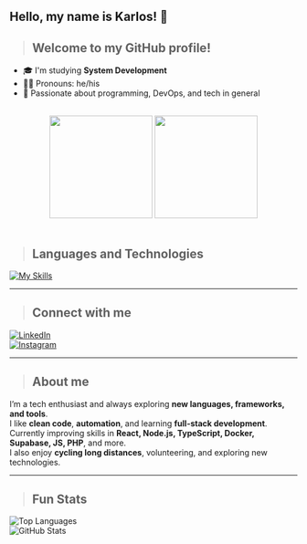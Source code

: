 ## Hello, my name is Karlos! 👋

> ## Welcome to my GitHub profile!

- 🎓 I'm studying **System Development**  
- 💇‍♂️ Pronouns: he/his  
- 🚀 Passionate about programming, DevOps, and tech in general  

<br>

<div align="center">

<picture>
    <source height="180em" media="(prefers-color-scheme: dark)" srcset="https://github-readme-stats.vercel.app/api?username=DevCabuloso&show_icons=true&theme=github_dark&include_all_commits=true">
    <img height="180em" src="https://github-readme-stats.vercel.app/api?username=DevCabuloso&show_icons=true&include_all_commits=true">
</picture>

<picture>
    <source height="180em" media="(prefers-color-scheme: dark)" srcset="https://github-readme-stats.vercel.app/api/top-langs/?username=DevCabuloso&layout=compact&langs_count=10&theme=github_dark&hide=html,css,ts,vue,python,java">
    <img height="180em" src="https://github-readme-stats.vercel.app/api/top-langs/?username=DevCabuloso&layout=compact&langs_count=10&hide=html,css,ts,vue,python,java">
</picture>

</div>

<br>

> ## Languages and Technologies

[![My Skills](https://skillicons.dev/icons?i=docker,supabase,windows,html,css,js,php,git,vscode,linux,mysql,tailwind,ts,react,nodejs,windfurf,vue,figma)](https://skillicons.dev)

---

> ## Connect with me  

[![LinkedIn](https://img.shields.io/badge/LinkedIn-Karlos-blue?logo=linkedin&style=for-the-badge)](https://www.linkedin.com/in/karlos-nunes-128097306?utm_source=share&utm_campaign=share_via&utm_content=profile&utm_medium=android_app)  
[![Instagram](https://img.shields.io/badge/Instagram-Karlos-purple?logo=instagram&style=for-the-badge)](https://www.instagram.com/okarlos.nunes?igsh=MWd1NzNyYTJ6djBoeA==)  

---

> ## About me

I’m a tech enthusiast and always exploring **new languages, frameworks, and tools**.  
I like **clean code**, **automation**, and learning **full-stack development**.  
Currently improving skills in **React, Node.js, TypeScript, Docker, Supabase, JS, PHP**, and more.  
I also enjoy **cycling long distances**, volunteering, and exploring new technologies.  

---

> ## Fun Stats  

![Top Languages](https://github-readme-stats.vercel.app/api/top-langs/?username=DevCabuloso&layout=compact&langs_count=10&hide=html,css,ts,vue,python,java)  
![GitHub Stats](https://github-readme-stats.vercel.app/api?username=DevCabuloso&show_icons=true&theme=radical&include_all_commits=true)
